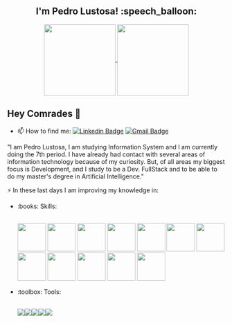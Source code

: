 
<h2 align="center">I'm Pedro Lustosa! :speech_balloon:</h2>

<p align="center">
  <a href="https://github.com/Pedrolustosa/github-readme-stats">
    <img
      align="center"
      height="165"
      src="https://github-readme-stats.vercel.app/api?username=Pedrolustosa&count_private=true&show_icons=true&custom_title=Github%20Status&hide=issues&theme=dark"
    />
  </a>
  
  <a href="https://github.com/Pedrolustosa/github-readme-stats">
    <img
      align="center"
      height="165"
      src="https://github-readme-stats.vercel.app/api/top-langs/?username=Pedrolustosa&&layout=compact&theme=dark"
    />
  </a>
</p>

## Hey Comrades 👋

* 📫 How to find me: 
[![Linkedin Badge](https://img.shields.io/badge/LinkedIn-0077B5?style=for-the-badge&logo=linkedin&logoColor=white&link=https://www.linkedin.com/in/pedro-henrique-lustosa-e-silva-29b827144)](https://www.linkedin.com/in/pedro-henrique-lustosa-e-silva-29b827144)
[![Gmail Badge](https://img.shields.io/badge/Gmail-D14836?style=for-the-badge&logo=gmail&logoColor=white&link=pedroeternalss@gmail.com)](mailto:pedroeternalss@gmail.com)

"I am Pedro Lustosa, I am studying Information System and I am currently doing the 7th period. I have already had contact with several areas of information technology because of my curiosity. But, of all areas my biggest focus is Development, and I study to be a Dev. FullStack and to be able to do my master's degree in Artificial Intelligence."

:zap: In these last days I am improving my knowledge in:
<ul>
  
  <li>:books: Skills:</li>
  <br/>
  <p align="left">
<img width="65" height="65" src="https://img.shields.io/badge/C%23-239120?style=for-the-badge&logo=c-sharp&logoColor=white">
<img width="65" height="65"src="https://img.shields.io/badge/.NET-5C2D91?style=for-the-badge&logo=.net&logoColor=white">
<img width="65" height="65" src="https://img.shields.io/badge/CSS-239120?&style=for-the-badge&logo=css3&logoColor=white">
<img width="65" height="65" src="https://img.shields.io/badge/CSS3-1572B6?style=for-the-badge&logo=css3&logoColor=white">
<img width="65" height="65" src="https://img.shields.io/badge/HTML-239120?style=for-the-badge&logo=html5&logoColor=white">
<img width="65" height="65" src="https://img.shields.io/badge/HTML5-E34F26?style=for-the-badge&logo=html5&logoColor=white">
<img width="65" height="65" src="https://img.shields.io/badge/Bootstrap-563D7C?style=for-the-badge&logo=bootstrap&logoColor=white">
<img width="65" height="65" src="https://img.shields.io/badge/Angular-DD0031?style=for-the-badge&logo=angular&logoColor=white">
<img width="65" height="65" src="https://img.shields.io/badge/React-20232A?style=for-the-badge&logo=react&logoColor=61DAFB">
<img width="65" height="65" src="https://img.shields.io/badge/JavaScript-F7DF1E?style=for-the-badge&logo=javascript&logoColor=black">
<img width="65" height="65" src="https://img.shields.io/badge/jQuery-0769AD?style=for-the-badge&logo=jquery&logoColor=white">
<img width="65" height="65" src="https://img.shields.io/badge/TypeScript-007ACC?style=for-the-badge&logo=typescript&logoColor=white">
  </p>
  
  <li>:toolbox: Tools:</li>
  <br/>
  <p align="left">
<img src="https://img.shields.io/badge/Git-F05032?style=for-the-badge&logo=git&logoColor=white"><img src="https://img.shields.io/badge/Docker-2CA5E0?style=for-the-badge&logo=docker&logoColor=white"><img src="https://img.shields.io/badge/npm-CB3837?style=for-the-badge&logo=npm&logoColor=white"><img src="https://img.shields.io/badge/Visual_Studio_2019-5C2D91?style=for-the-badge&logo=visual%20studio&logoColor=white"><img src="https://img.shields.io/badge/Visual_Studio_Code-0078D4?style=for-the-badge&logo=visual%20studio%20code&logoColor=white">
  </p>
</ul>

